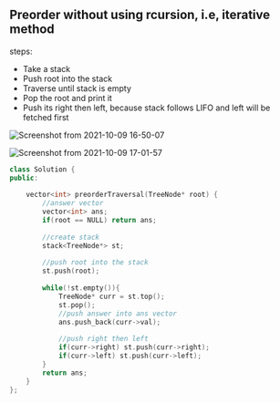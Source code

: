 ## Preorder without using rcursion, i.e, iterative method

steps:
* Take a stack
* Push root into the stack
* Traverse until stack is empty
* Pop the root and print it
* Push its right then left, because stack follows LIFO and left will be fetched first


![Screenshot from 2021-10-09 16-50-07](https://user-images.githubusercontent.com/42698268/136655941-bf1cf3b0-3a01-4216-8992-549331f2d35d.png)

![Screenshot from 2021-10-09 17-01-57](https://user-images.githubusercontent.com/42698268/136656273-f20a62e2-9850-49db-89c2-b16de9579755.png)

```cpp
class Solution {
public:
    
    vector<int> preorderTraversal(TreeNode* root) {
        //answer vector
        vector<int> ans;
        if(root == NULL) return ans;
        
        //create stack
        stack<TreeNode*> st;
        
        //push root into the stack
        st.push(root);
        
        while(!st.empty()){
            TreeNode* curr = st.top();
            st.pop();
            //push answer into ans vector
            ans.push_back(curr->val);
            
            //push right then left
            if(curr->right) st.push(curr->right);
            if(curr->left) st.push(curr->left);
        }
        return ans;
    }
};

```

